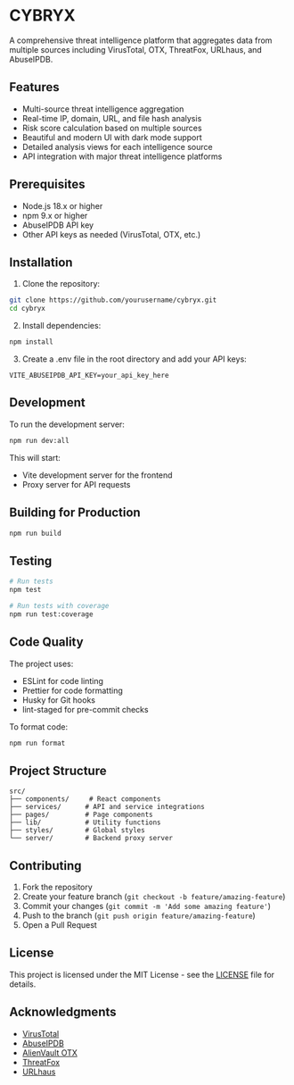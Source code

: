 # CYBRYX

A comprehensive threat intelligence platform that aggregates data from multiple sources including VirusTotal, OTX, ThreatFox, URLhaus, and AbuseIPDB.

## Features

- Multi-source threat intelligence aggregation
- Real-time IP, domain, URL, and file hash analysis
- Risk score calculation based on multiple sources
- Beautiful and modern UI with dark mode support
- Detailed analysis views for each intelligence source
- API integration with major threat intelligence platforms

## Prerequisites

- Node.js 18.x or higher
- npm 9.x or higher
- AbuseIPDB API key
- Other API keys as needed (VirusTotal, OTX, etc.)

## Installation

1. Clone the repository:
```bash
git clone https://github.com/yourusername/cybryx.git
cd cybryx
```

2. Install dependencies:
```bash
npm install
```

3. Create a .env file in the root directory and add your API keys:
```env
VITE_ABUSEIPDB_API_KEY=your_api_key_here
```

## Development

To run the development server:

```bash
npm run dev:all
```

This will start:
- Vite development server for the frontend
- Proxy server for API requests

## Building for Production

```bash
npm run build
```

## Testing

```bash
# Run tests
npm test

# Run tests with coverage
npm run test:coverage
```

## Code Quality

The project uses:
- ESLint for code linting
- Prettier for code formatting
- Husky for Git hooks
- lint-staged for pre-commit checks

To format code:
```bash
npm run format
```

## Project Structure

```
src/
├── components/     # React components
├── services/      # API and service integrations
├── pages/         # Page components
├── lib/           # Utility functions
├── styles/        # Global styles
└── server/        # Backend proxy server
```

## Contributing

1. Fork the repository
2. Create your feature branch (`git checkout -b feature/amazing-feature`)
3. Commit your changes (`git commit -m 'Add some amazing feature'`)
4. Push to the branch (`git push origin feature/amazing-feature`)
5. Open a Pull Request

## License

This project is licensed under the MIT License - see the [LICENSE](LICENSE) file for details.

## Acknowledgments

- [VirusTotal](https://www.virustotal.com/)
- [AbuseIPDB](https://www.abuseipdb.com/)
- [AlienVault OTX](https://otx.alienvault.com/)
- [ThreatFox](https://threatfox.abuse.ch/)
- [URLhaus](https://urlhaus.abuse.ch/)
